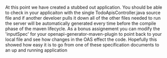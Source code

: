 
At this point we have created a stubbed out application. You should be able to check in your applicaiton with the single TodoApisController.java source file and if another develoer pulls it down all of the other files needed to run the server will be automatically generated every time before the compile phase of the maven lifecycle. As a bonus assignement you can modify the 'inputSpec' for your openapi-generator-maven-plugin to point back to your local file and see how changes in the OAS effect the code.
Hopefully this showed how easy it is to go from one of these specification documents to an up and running application
